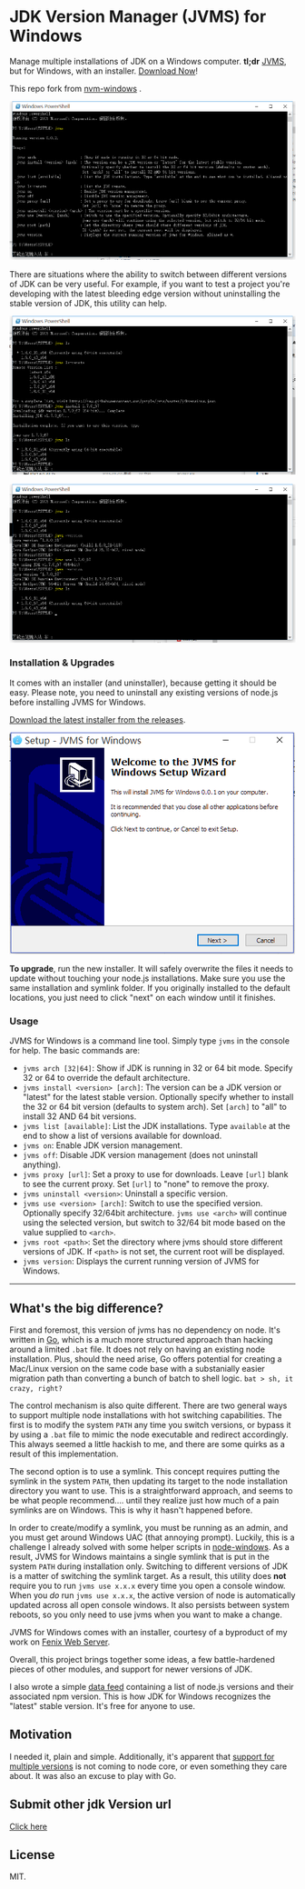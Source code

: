 # JDK Version Manager (JVMS) for Windows

Manage multiple installations of JDK on a Windows computer.
**tl;dr** [JVMS](https://github.com/ystyle/jvms), but for Windows, with an installer. [Download Now](https://github.com/ystyle/jvms/releases)!

This repo fork from [nvm-windows](https://github.com/coreybutler/nvm-windows) .

![NVM for Windows](dist/images/installlatest.png)

There are situations where the ability to switch between different versions of JDK can be very
useful. For example, if you want to test a project you're developing with the latest
bleeding edge version without uninstalling the stable version of JDK, this utility can help.

![Switch between stable and unstable versions.](dist/images/installjdk.png)

![Switch between stable and unstable versions.](dist/images/use.png)

### Installation & Upgrades

It comes with an installer (and uninstaller), because getting it should be easy. Please note, you need to uninstall any existing versions of node.js before installing JVMS for Windows.

[Download the latest installer from the releases](https://github.com/ystyle/jvms/releases).

![JVMS for Windows Installer](dist/images/installer.png)

**To upgrade**, run the new installer. It will safely overwrite the files it needs to update without touching your node.js installations.
Make sure you use the same installation and symlink folder. If you originally installed to the default locations, you just need to click
"next" on each window until it finishes.

### Usage

JVMS for Windows is a command line tool. Simply type `jvms` in the console for help. The basic commands are:

- `jvms arch [32|64]`: Show if JDK is running in 32 or 64 bit mode. Specify 32 or 64 to override the default architecture.
- `jvms install <version> [arch]`: The version can be a JDK version or "latest" for the latest stable version. Optionally specify whether to install the 32 or 64 bit version (defaults to system arch). Set `[arch]` to "all" to install 32 AND 64 bit versions.
- `jvms list [available]`: List the JDK installations. Type `available` at the end to show a list of versions available for download.
- `jvms on`: Enable JDK version management.
- `jvms off`: Disable JDK version management (does not uninstall anything).
- `jvms proxy [url]`: Set a proxy to use for downloads. Leave `[url]` blank to see the current proxy. Set `[url]` to "none" to remove the proxy.
- `jvms uninstall <version>`: Uninstall a specific version.
- `jvms use <version> [arch]`: Switch to use the specified version. Optionally specify 32/64bit architecture. `jvms use <arch>` will continue using the selected version, but switch to 32/64 bit mode based on the value supplied to `<arch>`.
- `jvms root <path>`: Set the directory where jvms should store different versions of JDK. If `<path>` is not set, the current root will be displayed.
- `jvms version`: Displays the current running version of JVMS for Windows.

---

## What's the big difference?

First and foremost, this version of jvms has no dependency on node. It's written in [Go](http://golang.org/), which is a much more structured
approach than hacking around a limited `.bat` file. It does not rely on having an existing node installation. Plus, should the need arise, Go
offers potential for creating a Mac/Linux version on the same code base with a substanially easier migration path than converting a bunch of
batch to shell logic. `bat > sh, it crazy, right?`

The control mechanism is also quite different. There are two general ways to support multiple node installations with hot switching capabilities.
The first is to modify the system `PATH` any time you switch versions, or bypass it by using a `.bat` file to mimic the node executable and redirect
accordingly. This always seemed a little hackish to me, and there are some quirks as a result of this implementation.

The second option is to use a symlink. This concept requires putting the symlink in the system `PATH`, then updating its target to
the node installation directory you want to use. This is a straightforward approach, and seems to be what people recommend.... until they
realize just how much of a pain symlinks are on Windows. This is why it hasn't happened before.

In order to create/modify a symlink, you must be running as an admin, and you must get around Windows UAC (that annoying prompt). Luckily, this is
a challenge I already solved with some helper scripts in [node-windows](http://github.com/coreybutler/node-windows). As a result, JVMS for Windows
maintains a single symlink that is put in the system `PATH` during installation only. Switching to different versions of JDK is a matter of
switching the symlink target. As a result, this utility does **not** require you to run `jvms use x.x.x` every time you open a console window.
When you _do_ run `jvms use x.x.x`, the active version of node is automatically updated across all open console windows. It also persists
between system reboots, so you only need to use jvms when you want to make a change.

JVMS for Windows comes with an installer, courtesy of a byproduct of my work on [Fenix Web Server](http://fenixwebserver.com).

Overall, this project brings together some ideas, a few battle-hardened pieces of other modules, and support for newer versions of JDK.

I also wrote a simple [data feed](http://github.com/ystyle/jvms) containing a list of node.js versions and their associated npm version.
This is how JDK for Windows recognizes the "latest" stable version. It's free for anyone to use.

## Motivation

I needed it, plain and simple. Additionally, it's apparent that [support for multiple versions](https://github.com/joyent/node/issues/8075) is not
coming to node core, or even something they care about. It was also an excuse to play with Go.

## Submit other jdk Version url
[Click here](submit.md)

## License

MIT.
